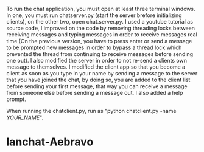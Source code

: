 To run the chat application, you must open at least three terminal windows. In one, you must run chatserver.py (start the server brefore initializing clients),
on the other two, open chat.server.py. I used a youtube tutorial as source code, I improved on the code by removing threading locks between receiving messages and typing messages in order
to receive messages real time (On the previous version, you have to press enter or send a message to be prompted new messages in order to bypass a thread
lock which prevented the thread from continuing to receive messages before sending one out). I also modified the server in order to not re-send a clients
own message to themselves. I modified the client app so that you become a client as soon as you type in your name by sending a message to the server that
you have joined the chat, by doing so, you are added to the client list before sending your first message, that way you can receive a message from someone
else before sending a message out. I also added a help prompt.

When running the chatclient.py, run as "python chatclient.py -name *YOUR_NAME*".

# lanchat-Aebravo
